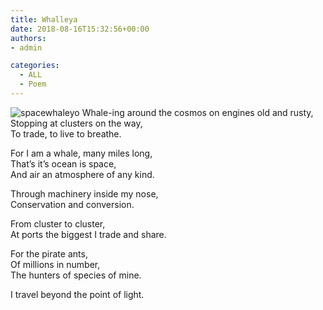 ```yaml
---
title: Whalleya
date: 2018-08-16T15:32:56+00:00
authors:
- admin

categories:
  - ALL
  - Poem
---
```

![spacewhaleyo](posts/spacewhaleyo.jpg "")
Whale-ing around the cosmos on engines old and rusty,  
Stopping at clusters on the way,  
To trade, to live to breathe.  

For I am a whale, many miles long,  
That’s it’s ocean is space,  
And air an atmosphere of any kind.  

Through machinery inside my nose,  
Conservation and conversion.  

From cluster to cluster,  
At ports the biggest I trade and share.  


For the pirate ants,  
Of millions in number,  
The hunters of species of mine.  

I travel beyond the point of light.  